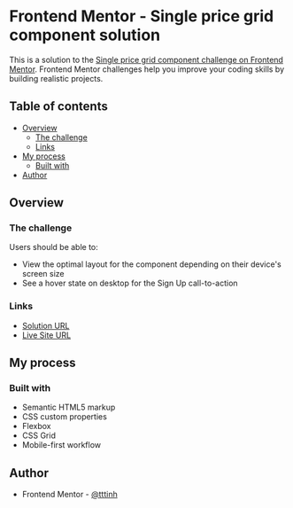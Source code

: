 # Frontend Mentor - Single price grid component solution

This is a solution to the [Single price grid component challenge on Frontend Mentor](https://www.frontendmentor.io/challenges/single-price-grid-component-5ce41129d0ff452fec5abbbc). Frontend Mentor challenges help you improve your coding skills by building realistic projects. 

## Table of contents

- [Overview](#overview)
  - [The challenge](#the-challenge)
  - [Links](#links)
- [My process](#my-process)
  - [Built with](#built-with)
- [Author](#author)

## Overview

### The challenge

Users should be able to:

- View the optimal layout for the component depending on their device's screen size
- See a hover state on desktop for the Sign Up call-to-action

### Links

- [Solution URL](https://www.frontendmentor.io/solutions/profile-card-component-AgrPSFsMJ)
- [Live Site URL](https://tttinh.github.io/frontendmentor_006/)

## My process

### Built with

- Semantic HTML5 markup
- CSS custom properties
- Flexbox
- CSS Grid
- Mobile-first workflow

## Author

- Frontend Mentor - [@tttinh](https://www.frontendmentor.io/profile/tttinh)